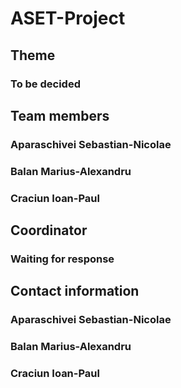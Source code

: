 # ASET-Project

## Theme
### To be decided

## Team members
### Aparaschivei Sebastian-Nicolae
### Balan Marius-Alexandru
### Craciun Ioan-Paul

## Coordinator
### Waiting for response

## Contact information
### Aparaschivei Sebastian-Nicolae

### Balan Marius-Alexandru

### Craciun Ioan-Paul
